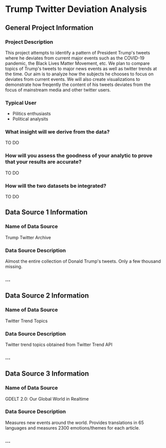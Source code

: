 # Trump Twitter Deviation Analysis

## General Project Information

### Project Description
This project attempts to identify a pattern of President Trump's tweets where he deviates from current major events such as the COVID-19 pandemic, the Black Lives Matter Movement, etc. We plan to compare topics of Trump's tweets to major news events as well as twitter trends at the time. Our aim is to analyze how the subjects he chooses to focus on deviates from current events. We will also create visualizations to demonstrate how freqently the content of his tweets deviates from the focus of mainstream media and other twitter users. 

### Typical User
- Pilitics enthusiasts
- Political analysits

### What insight will we derive from the data?
TO DO

### How will you assess the goodness of your analytic to prove that your results are accurate?
TO DO

### How will the two datasets be integrated?
TO DO

## Data Source 1 Information

### Name of Data Source
Trump Twitter Archive

### Data Source Description
Almost the entire collection of Donald Trump's tweets. Only a few thousand missing.

### ...

## Data Source 2 Information

### Name of Data Source
Twitter Trend Topics

### Data Source Description
Twitter trend topics obtained from Twitter Trend API

### ...

## Data Source 3 Information

### Name of Data Source
GDELT 2.0: Our Global World in Realtime

### Data Source Description
Measures new events around the world. Provides translations in 65 languages and measures 2300 emotions/themes for each article.

### ...
